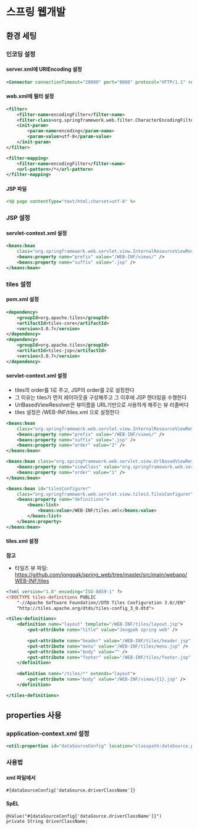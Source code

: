# 스프링 웹개발

## 환경 세팅

### 인코딩 설정

#### server.xml에 URIEncoding 설정
```xml
<Connector connectionTimeout="20000" port="8080" protocol="HTTP/1.1" redirectPort="8443" URIEncoding="UTF-8" />
```

#### web.xml에 필터 설정
```xml
<filter>
    <filter-name>encodingFilter</filter-name>
    <filter-class>org.springframework.web.filter.CharacterEncodingFilter</filter-class>
    <init-param>
        <param-name>encoding</param-name>
        <param-value>utf-8</param-value>
    </init-param>
</filter>

<filter-mapping>
    <filter-name>encodingFilter</filter-name>
    <url-pattern>/*</url-pattern>
</filter-mapping>
```

#### JSP 파일
```jsp
<%@ page contentType="text/html;charset=utf-8" %>
```

### JSP 설정
#### servlet-context.xml 설정
```xml
<beans:bean
    class="org.springframework.web.servlet.view.InternalResourceViewResolver">
    <beans:property name="prefix" value="/WEB-INF/views/" />
    <beans:property name="suffix" value=".jsp" />
</beans:bean>
```

### tiles 설정
#### pom.xml 설정
```xml
<dependency>
    <groupId>org.apache.tiles</groupId>
    <artifactId>tiles-core</artifactId>
    <version>3.0.7</version>
</dependency>
<dependency>
    <groupId>org.apache.tiles</groupId>
    <artifactId>tiles-jsp</artifactId>
    <version>3.0.7</version>
</dependency>
```

#### servlet-context.xml 설정
- tiles의 order를 1로 주고, JSP의 order를 2로 설정한다
- 그 이유는 tiles가 먼저 레이아웃을 구성해주고 그 이후에 JSP 렌더링을 수행한다
- UrlBasedViewResolver은 뷰이름을 URL기반으로 사용하게 해주는 뷰 리졸버다
- tiles 설정은 /WEB-INF/tiles.xml 으로 설정한다
```xml
<beans:bean
    class="org.springframework.web.servlet.view.InternalResourceViewResolver">
    <beans:property name="prefix" value="/WEB-INF/views/" />
    <beans:property name="suffix" value=".jsp" />
    <beans:property name="order" value="2" />
</beans:bean>

<beans:bean class="org.springframework.web.servlet.view.UrlBasedViewResolver">
    <beans:property name="viewClass" value="org.springframework.web.servlet.view.tiles3.TilesView" />
    <beans:property name="order" value="1" />
</beans:bean>

<beans:bean id="tilesConfigurer"
    class="org.springframework.web.servlet.view.tiles3.TilesConfigurer">
    <beans:property name="definitions">
        <beans:list>
            <beans:value>/WEB-INF/tiles.xml</beans:value>
        </beans:list>
    </beans:property>
</beans:bean>
```

#### tiles.xml 설정
**참고**
- 타일즈 뷰 파일: https://github.com/jongpak/spring_web/tree/master/src/main/webapp/WEB-INF/tiles
```xml
<?xml version="1.0" encoding="ISO-8859-1" ?>
<!DOCTYPE tiles-definitions PUBLIC
    "-//Apache Software Foundation//DTD Tiles Configuration 3.0//EN"
    "http://tiles.apache.org/dtds/tiles-config_3_0.dtd">

<tiles-definitions>
    <definition name="layout" template="/WEB-INF/tiles/layout.jsp">
        <put-attribute name="title" value="Jongpak spring web" />
        
        <put-attribute name="header" value="/WEB-INF/tiles/header.jsp" />
        <put-attribute name="menu" value="/WEB-INF/tiles/menu.jsp" />
        <put-attribute name="body" value="" />
        <put-attribute name="footer" value="/WEB-INF/tiles/footer.jsp" />
    </definition>
    
    <definition name="/tiles/*" extends="layout">
        <put-attribute name="body" value="/WEB-INF/views/{1}.jsp" />
    </definition>

</tiles-definitions>
```

## properties 사용
### application-context.xml 설정
```xml
<util:properties id="dataSourceConfig" location="classpath:dataSource.properties" />
```

### 사용법
#### xml 파일에서
```
#{dataSourceConfig['dataSource.driverClassName']}
```

#### SpEL
```
@Value("#{dataSourceConfig['dataSource.driverClassName']}")
private String driverClassName;
```